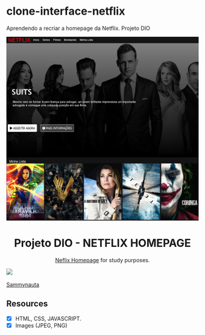 # clone-interface-netflix
Aprendendo a recriar a homepage da Netflix.  Projeto DIO


<img src="img/netflix-clone.jpg">


<h1 align="center">
Projeto DIO - NETFLIX HOMEPAGE
</h1>


<p align="center"><a href="https://www.netflix.com/br/">Neflix Homepage</a> for study purposes.</p>

[<img src="https://avatars.githubusercontent.com/u/78274299?s=460&u=ff8ad4d8a803bf74541ca2b3e40b85402496f657&v=4" width="75px;"/>](https://github.com/Sammynauta)

[Sammynauta](https://github.com/Sammynauta)


## Resources

- [x] HTML, CSS, JAVASCRIPT.
- [x] Images (JPEG, PNG)
